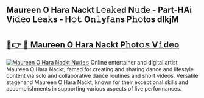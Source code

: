 ## Maureen O Hara Nackt L𝚎a𝚔ed N𝚞𝚍e - Part-HAi Vi𝚍𝚎o L𝚎a𝚔s - H𝚘𝚝 O𝚗𝚕yf𝚊ns P𝚑𝚘tos dIkjM

# <h2><a href="http://kf01per.oniu.top/?m=Maureen+O+Hara+Nackt">🔗👉 🔴 Maureen O Hara Nackt P𝚑ot𝚘𝚜 V𝚒d𝚎o</a></h2>

[![Maureen O Hara Nackt Nu𝚍e𝚜](https://i.imgur.com/0qMVB7G.gif)](http://kf01per.oniu.top/?m=Maureen+O+Hara+Nackt)
Online entertainer and digital artist Maureen O Hara Nackt, famed for creating and sharing dance and lifestyle content via solo and collaborative dance routines and short videos. Versatile stagehand Maureen O Hara Nackt, known for their exceptional skills and accomplishments in supporting various aspects of live performances.  
